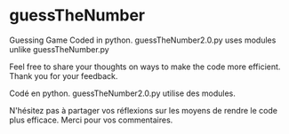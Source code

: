 # guessTheNumber
Guessing Game
Coded in python.
guessTheNumber2.0.py uses modules unlike guessTheNumber.py

Feel free to share your thoughts on ways to make the code more efficient.
Thank you for your feedback.

Codé en python.
guessTheNumber2.0.py utilise des modules.

N'hésitez pas à partager vos réflexions sur les moyens de rendre le code plus efficace.
Merci pour vos commentaires.
